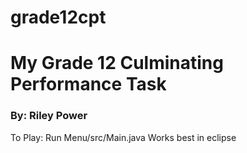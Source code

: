 # grade12cpt
<h1> My Grade 12 Culminating Performance Task </h1>
<h3> By: Riley Power </h3>
To Play:
  Run Menu/src/Main.java
  Works best in eclipse
